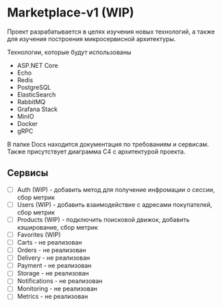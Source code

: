 # Marketplace-v1 (WIP)
 
Проект разрабатывается в целях изучения новых технологий, а также для изучения построения микросервисной архитектуры.

Технологии, которые будут использованы
- ASP.NET Core
- Echo
- Redis
- PostgreSQL
- ElasticSearch
- RabbitMQ
- Grafana Stack
- MinIO
- Docker
- gRPC

В папке Docs находится документация по требованиям и сервисам. Также присутствует диаграмма C4 с архитектурой проекта.

## Сервисы
- [ ] Auth (WIP) - добавить метод для получение инфромации о сессии, сбор метрик
- [ ] Users (WIP) - добавить взаимодействие с адресами покупателей, сбор метрик
- [ ] Products (WIP) - подключить поисковой движок, добавить кэширование, сбор метрик
- [ ] Favorites (WIP)
- [ ] Carts - не реализован
- [ ] Orders - не реализован
- [ ] Delivery - не реализован
- [ ] Payment - не реализован
- [ ] Storage - не реализован
- [ ] Notifications - не реализован
- [ ] Monitoring - не реализован
- [ ] Metrics - не реализован
